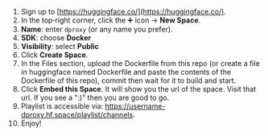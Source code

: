 1. Sign up to [https://huggingface.co/](https://huggingface.co/).
2. In the top‑right corner, click the ➕ icon → **New Space**.
3. **Name**: enter `dproxy` (or any name you prefer).
4. **SDK**: choose **Docker**
5. **Visibility**: select **Public**
6. Click **Create Space**.
7. In the Files section, upload the Dockerfile from this repo (or create a file in huggingface named Dockerfile and paste the contents of the Dockerfile of this repo), commit then wait for it to build and start.
8. Click **Embed this Space**. It will show you the url of the space. Visit that url. If you see a ":)" then you are good to go.
9. Playlist is accessible via: https://username-dproxy.hf.space/playlist/channels.
10. Enjoy!


